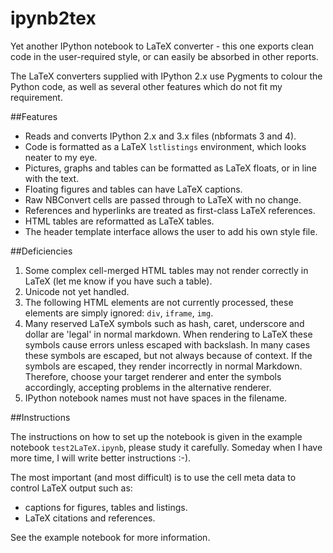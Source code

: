 ipynb2tex
=========

Yet another IPython notebook to LaTeX converter - this one exports clean code in the user-required style, or can easily be absorbed in other reports.

The LaTeX converters supplied with IPython 2.x use Pygments to colour the Python code, as well as several other features which do not fit my requirement. 

##Features
  
-  Reads and converts IPython 2.x and 3.x files (nbformats 3 and 4).
-  Code is formatted as a LaTeX `lstlistings` environment, which looks neater to my eye.  
-  Pictures,  graphs and tables can be formatted as LaTeX floats, or in line with the text.  
-  Floating figures and tables can have LaTeX captions.  
-  Raw NBConvert cells are passed through to LaTeX with no change. 
-  References and hyperlinks are treated as first-class LaTeX references.  
-  HTML tables are reformatted as LaTeX tables.  
-  The header template interface allows the user to add his own style file.

##Deficiencies

   
1. Some complex cell-merged HTML tables may not render correctly in LaTeX (let me know if you have such a table).     
1. Unicode not yet handled.  
1. The following HTML elements are not currently processed, these elements are simply ignored: `div`, `iframe`, `img`.  
2. Many reserved LaTeX symbols such as hash, caret, underscore and dollar are 'legal' in normal markdown.  When rendering to LaTeX these symbols cause errors unless escaped with backslash.  In many cases these symbols are escaped, but not always because of context.  If the symbols are escaped, they render incorrectly in normal Markdown. Therefore, choose your target renderer and enter the symbols accordingly, accepting problems in the alternative renderer.
3. IPython notebook names must not have spaces in the filename.



##Instructions

The instructions on how to set up the notebook is given in the example notebook `test2LaTeX.ipynb`, please study it carefully. Someday when I have more time, I will write better instructions :-).

The most important (and most difficult) is to use the cell meta data to control LaTeX output such as:

- captions for figures, tables and listings.
- LaTeX citations and references.

See the example notebook for more information.

